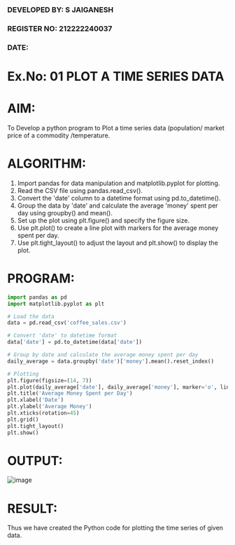 ### DEVELOPED BY: S JAIGANESH
### REGISTER NO: 212222240037
### DATE: 

# Ex.No: 01 PLOT A TIME SERIES DATA

# AIM:
To Develop a python program to Plot a time series data (population/ market price of a commodity
/temperature.
# ALGORITHM:
1. Import pandas for data manipulation and matplotlib.pyplot for plotting.
2. Read the CSV file using pandas.read_csv().
3. Convert the 'date' column to a datetime format using pd.to_datetime().
4. Group the data by 'date' and calculate the average 'money' spent per day using groupby() and mean().
5. Set up the plot using plt.figure() and specify the figure size.
6. Use plt.plot() to create a line plot with markers for the average money spent per day.
7. Use plt.tight_layout() to adjust the layout and plt.show() to display the plot.


# PROGRAM:

```python
import pandas as pd
import matplotlib.pyplot as plt

# Load the data
data = pd.read_csv('coffee_sales.csv')

# Convert 'date' to datetime format
data['date'] = pd.to_datetime(data['date'])

# Group by date and calculate the average money spent per day
daily_average = data.groupby('date')['money'].mean().reset_index()

# Plotting
plt.figure(figsize=(14, 7))
plt.plot(daily_average['date'], daily_average['money'], marker='o', linestyle='-', color='b')
plt.title('Average Money Spent per Day')
plt.xlabel('Date')
plt.ylabel('Average Money')
plt.xticks(rotation=45)
plt.grid()
plt.tight_layout()
plt.show()

```

# OUTPUT:
![image](https://github.com/user-attachments/assets/462ed2e9-af2e-4c25-ad04-f470fbe0dd8c)




# RESULT:
Thus we have created the Python code for plotting the time series of given data.
